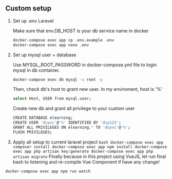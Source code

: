 ## Custom setup

1. Set up .env Laravel

    Make sure that env.DB_HOST is your db service name in docker

    ```bash
    docker-compose exec app cp .env.example .env
    docker-compose exec app nano .env
    ```

2. Set up mysql user + database

    Use MYSQL_ROOT_PASSWORD in docker-compose.yml file to login mysql in db container.

    ```bash
    docker-compose exec db mysql -u root -p
    ```

    Then, check db's host to grant new user. In my enviroment, host is '%'

    ```bash
    select Host, USER from mysql.user;
    ```

    Create new db and grant all privilege to your custom user

    ```bash
    CREATE DATABASE elearning;
    CREATE USER 'duyvc'@'%' IDENTIFIED BY 'duy123';
    GRANT ALL PRIVILEGES ON elearning.* TO 'duyvc'@'%';
    FLUSH PRIVILEGES;
    ```

3. Apply all setup to current laravel project
   `bash docker-compose exec app composer install docker-compose exec app npm install docker-compose exec app php artisan key:generate docker-compose exec app php artisan migrate`
   Finally because in this project using VueJS, let run final bash to listening and
   re-compile Vue Component if have any change!

```bash
docker-compose exec app npm run watch
```
